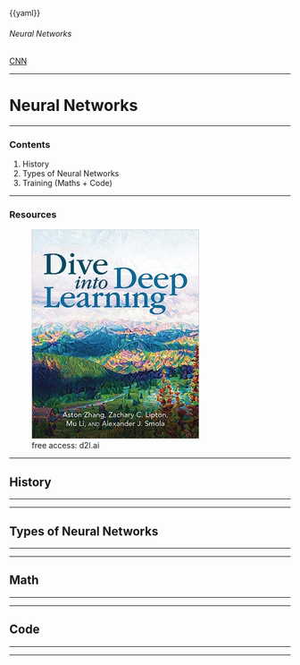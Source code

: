 {{yaml}}

###### Neural Networks

<hdiv class="dashboard-tiles">
  <a class="tile-link" href="forma/aiml/mlalgos/nn/cnn/index.html" style="--tile-bg-img:url('assets/2025-10-04-12-02-13.png');">CNN</a>
</hdiv>

---

<!-- _class: lead invert -->

# Neural Networks

---

### Contents

1) History
2) Types of Neural Networks
3) Training (Maths + Code)

---

### Resources

<figure data-marpit-fragment style="width:300px;">
  <img src="/assets/2025-10-05-09-08-25.png">
  <figcaption>free access: d2l.ai</figcaption>
</figure>

---

## History

---

---

## Types of Neural Networks

---

---

## Math

---

---

## Code

---

---
